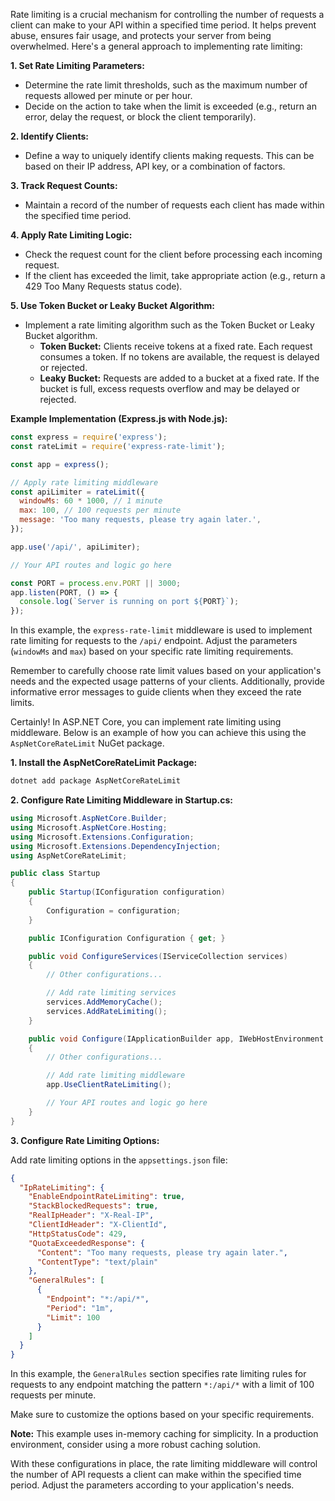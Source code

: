 Rate limiting is a crucial mechanism for controlling the number of requests a client can make to your API within a specified time period. It helps prevent abuse, ensures fair usage, and protects your server from being overwhelmed. Here's a general approach to implementing rate limiting:

**1. Set Rate Limiting Parameters:**
   - Determine the rate limit thresholds, such as the maximum number of requests allowed per minute or per hour.
   - Decide on the action to take when the limit is exceeded (e.g., return an error, delay the request, or block the client temporarily).

**2. Identify Clients:**
   - Define a way to uniquely identify clients making requests. This can be based on their IP address, API key, or a combination of factors.

**3. Track Request Counts:**
   - Maintain a record of the number of requests each client has made within the specified time period.

**4. Apply Rate Limiting Logic:**
   - Check the request count for the client before processing each incoming request.
   - If the client has exceeded the limit, take appropriate action (e.g., return a 429 Too Many Requests status code).

**5. Use Token Bucket or Leaky Bucket Algorithm:**
   - Implement a rate limiting algorithm such as the Token Bucket or Leaky Bucket algorithm.
     - **Token Bucket:** Clients receive tokens at a fixed rate. Each request consumes a token. If no tokens are available, the request is delayed or rejected.
     - **Leaky Bucket:** Requests are added to a bucket at a fixed rate. If the bucket is full, excess requests overflow and may be delayed or rejected.

**Example Implementation (Express.js with Node.js):**

```javascript
const express = require('express');
const rateLimit = require('express-rate-limit');

const app = express();

// Apply rate limiting middleware
const apiLimiter = rateLimit({
  windowMs: 60 * 1000, // 1 minute
  max: 100, // 100 requests per minute
  message: 'Too many requests, please try again later.',
});

app.use('/api/', apiLimiter);

// Your API routes and logic go here

const PORT = process.env.PORT || 3000;
app.listen(PORT, () => {
  console.log(`Server is running on port ${PORT}`);
});
```

In this example, the `express-rate-limit` middleware is used to implement rate limiting for requests to the `/api/` endpoint. Adjust the parameters (`windowMs` and `max`) based on your specific rate limiting requirements.

Remember to carefully choose rate limit values based on your application's needs and the expected usage patterns of your clients. Additionally, provide informative error messages to guide clients when they exceed the rate limits.


Certainly! In ASP.NET Core, you can implement rate limiting using middleware. Below is an example of how you can achieve this using the `AspNetCoreRateLimit` NuGet package.

**1. Install the AspNetCoreRateLimit Package:**

```bash
dotnet add package AspNetCoreRateLimit
```

**2. Configure Rate Limiting Middleware in Startup.cs:**

```csharp
using Microsoft.AspNetCore.Builder;
using Microsoft.AspNetCore.Hosting;
using Microsoft.Extensions.Configuration;
using Microsoft.Extensions.DependencyInjection;
using AspNetCoreRateLimit;

public class Startup
{
    public Startup(IConfiguration configuration)
    {
        Configuration = configuration;
    }

    public IConfiguration Configuration { get; }

    public void ConfigureServices(IServiceCollection services)
    {
        // Other configurations...

        // Add rate limiting services
        services.AddMemoryCache();
        services.AddRateLimiting();
    }

    public void Configure(IApplicationBuilder app, IWebHostEnvironment env)
    {
        // Other configurations...

        // Add rate limiting middleware
        app.UseClientRateLimiting();

        // Your API routes and logic go here
    }
}
```

**3. Configure Rate Limiting Options:**

Add rate limiting options in the `appsettings.json` file:

```json
{
  "IpRateLimiting": {
    "EnableEndpointRateLimiting": true,
    "StackBlockedRequests": true,
    "RealIpHeader": "X-Real-IP",
    "ClientIdHeader": "X-ClientId",
    "HttpStatusCode": 429,
    "QuotaExceededResponse": {
      "Content": "Too many requests, please try again later.",
      "ContentType": "text/plain"
    },
    "GeneralRules": [
      {
        "Endpoint": "*:/api/*",
        "Period": "1m",
        "Limit": 100
      }
    ]
  }
}
```

In this example, the `GeneralRules` section specifies rate limiting rules for requests to any endpoint matching the pattern `*:/api/*` with a limit of 100 requests per minute.

Make sure to customize the options based on your specific requirements.

**Note:** This example uses in-memory caching for simplicity. In a production environment, consider using a more robust caching solution.

With these configurations in place, the rate limiting middleware will control the number of API requests a client can make within the specified time period. Adjust the parameters according to your application's needs.